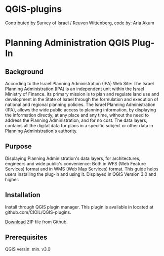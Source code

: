 # QGIS-plugins
Contributed by Survey of Israel / Reuven Wittenberg, code by: Aria Akum
# Planning Administration QGIS Plug-In

## Background

According to the Israel Planning Administration (IPA) Web Site:
The Israel Planning Administration (IPA) is an independent unit within the Israel Ministry of Finance. Its primary mission is to plan and regulate land use and development in the State of Israel through the formulation and execution of national and regional planning policies. 
The Israel Planning Administration (IPA), allows the wide public access to planning information, by displaying the information directly, at any place and any time, without the need to address the Planning Administration, and for no cost. The data layers, contains all the digital data for plans in a specific subject or other data in Planning Administration's authority. 

## Purpose

Displaying Planning Administration's data layers, for architectures, engineers and wide public's convenience:
Both in WFS (Web Feature Services)  format and in WMS (Web Map Services) format.
This guide helps users installing the plug-in and using it. Displayed in QGIS Version 3.0 and higher.



## Installation

Install through QGIS plugin manager. This plugin is available in located at github.com/CIOIL/QGIS-plugins.


[Download](https://github.com/CIOIL/QGIS-plugins/minhalServicesLoader.zip) ZIP file from Github.


## Prerequisites

QGIS versin: min. v3.0
